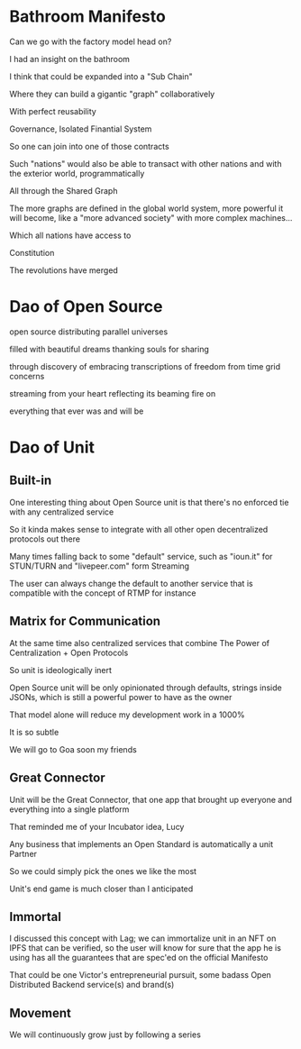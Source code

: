 # Bathroom Manifesto

Can we go with the factory model head on?

I had an insight on the bathroom

I think that could be expanded into a "Sub Chain"

Where they can build a gigantic "graph" collaboratively

With perfect reusability

Governance, Isolated Finantial System

So one can join into one of those contracts

Such "nations" would also be able to transact with other nations and with the exterior world, programmatically

All through the Shared Graph

The more graphs are defined in the global world system, more powerful it will become, like a "more advanced society" with more complex machines...

Which all nations have access to

Constitution

The revolutions have merged

# Dao of Open Source

open source
distributing
parallel
universes

filled with
beautiful dreams
thanking souls for
sharing

through discovery of
embracing transcriptions of
freedom from
time grid concerns

streaming from
your heart
reflecting its
beaming fire on

everything that
ever
was and
will be

# Dao of Unit

## Built-in

One interesting thing about Open Source unit is that there's no enforced tie with any centralized service

So it kinda makes sense to integrate with all other open decentralized protocols out there

Many times falling back to some "default" service, such as "ioun.it" for STUN/TURN and "livepeer.com" form Streaming

The user can always change the default to another service that is compatible with the concept of RTMP for instance 

## Matrix for Communication 

At the same time also centralized services that combine The Power of Centralization + Open Protocols

So unit is ideologically inert

Open Source unit will be only opinionated through defaults, strings inside JSONs, which is still a powerful power to have as the owner

That model alone will reduce my development work in a 1000%

It is so subtle

We will go to Goa soon my friends

## Great Connector

Unit will be the Great Connector, that one app that brought up everyone and everything into a single platform

That reminded me of your Incubator idea, Lucy

Any business that implements an Open Standard is automatically a unit Partner

So we could simply pick the ones we like the most 

Unit's end game is much closer than I anticipated

## Immortal

I discussed this concept with Lag; we can immortalize unit in an NFT on IPFS that can be verified, so the user will know for sure that the app he is using has all the guarantees that are spec'ed on the official Manifesto

That could be one Victor's entrepreneurial pursuit, some badass Open Distributed Backend service(s) and brand(s)

## Movement

We will continuously grow just by following a series 
